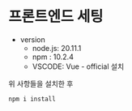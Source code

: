 # 프론트엔드 세팅

- version
  - node.js: 20.11.1
  - npm : 10.2.4
  - VSCODE: Vue - official 설치

위 사항들을 설치한 후 

 ```npm i install```



